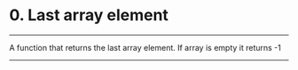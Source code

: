 # 0. Last array element
-------------------------------------------------------------------------------------------
A function that returns the last array element. If array is empty it
returns -1

--------------------------------------------------------------------------------------------------------------------------